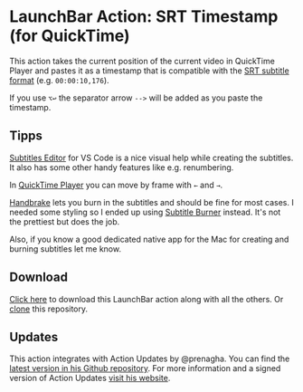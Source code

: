 # LaunchBar Action: SRT Timestamp (for QuickTime)

This action takes the current position of the current video in QuickTime Player and pastes it as a timestamp that is compatible with the [SRT subtitle format](https://docs.fileformat.com/video/srt/) (e.g. `00:00:10,176`). 

If you use `⌥↩` the separator arrow `-->` will be added as you paste the timestamp. 

## Tipps

[Subtitles Editor](https://marketplace.visualstudio.com/items?itemName=pepri.subtitles-editor) for VS Code is a nice visual help while creating the subtitles. It also has some other handy features like e.g. renumbering. 

In [QuickTime Player](https://support.apple.com/guide/quicktime-player/qtpa4808515d/mac) you can move by frame with `←` and `→`. 

[Handbrake](https://handbrake.fr) lets you burn in the subtitles and should be fine for most cases. I needed some styling so I ended up using [Subtitle Burner](https://apps.apple.com/app/subtitle-burner/id1023093745?mt=12) instead. It's not the prettiest but does the job.

Also, if you know a good dedicated native app for the Mac for creating and burning subtitles let me know. 

## Download

[Click here](https://github.com/Ptujec/LaunchBar/archive/refs/heads/master.zip) to download this LaunchBar action along with all the others. Or [clone](https://docs.github.com/en/repositories/creating-and-managing-repositories/cloning-a-repository) this repository.

## Updates

This action integrates with Action Updates by @prenagha. You can find the [latest version in his Github repository](https://github.com/prenagha/launchbar). For more information and a signed version of Action Updates [visit his website](https://renaghan.com/launchbar/action-updates/).